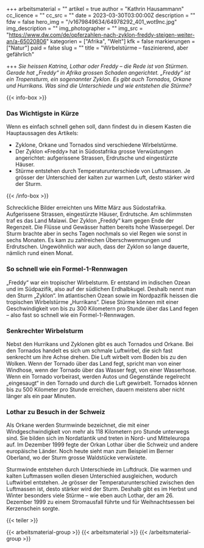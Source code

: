 +++
arbeitsmaterial = ""
artikel = true
author = "Kathrin Hausammann"
cc_licence = ""
cc_src = ""
date = 2023-03-30T03:00:00Z
description = ""
fdw = false
hero_img = "/v1679849634/64978292_401_wot9nc.jpg"
img_description = ""
img_photographer = ""
img_src = "https://www.dw.com/de/opferzahlen-nach-zyklon-freddy-steigen-weiter-an/a-65020806"
kategorien = ["Afrika", "Welt"]
kfk = false
markierungen = ["Natur"]
paid = false
slug = ""
title = "Wirbelstürme – faszinierend, aber gefährlich"

+++
_Sie heissen Katrina, Lothar oder Freddy – die Rede ist von Stürmen. Gerade hat „Freddy“ in Afrika grossen Schaden angerichtet. „Freddy“ ist ein Tropensturm, ein sogenannter Zyklon. Es gibt auch Tornados, Orkane und Hurrikans. Was sind die Unterschiede und wie entstehen die Stürme?_

{{< info-box >}} <h3>Das Wichtigste in Kürze</h3>

<p>Wenn es einfach schnell gehen soll, dann findest du in diesem Kasten die Hauptaussagen des Artikels:</p>

<ul>

<li>Zyklone, Orkane und Tornados sind verschiedene Wirbelstürme.</li>

<li>Der Zyklon «Freddy» hat in Südostafrika grosse Verwüstungen angerichtet: aufgerissene Strassen, Erdrutsche und eingestürzte Häuser.</li>

<li>Stürme entstehen durch Temperaturunterschiede von Luftmassen. Je grösser der Unterschied der kalten zur warmen Luft, desto stärker wird der Sturm.</li>

</ul> {{< /info-box >}}

Schreckliche Bilder erreichten uns Mitte März aus Südostafrika. Aufgerissene Strassen, eingestürzte Häuser, Erdrutsche. Am schlimmsten traf es das Land Malawi. Der Zyklon „Freddy“ kam gegen Ende der Regenzeit. Die Flüsse und Gewässer hatten bereits hohe Wasserpegel. Der Sturm brachte aber in sechs Tagen nochmals so viel Regen wie sonst in sechs Monaten. Es kam zu zahlreichen Überschwemmungen und Erdrutschen. Ungewöhnlich war auch, dass der Zyklon so lange dauerte, nämlich rund einen Monat.

### So schnell wie ein Formel-1-Rennwagen

„Freddy“ war ein tropischer Wirbelsturm. Er entstand im indischen Ozean und im Südpazifik, also auf der südlichen Erdhalbkugel. Deshalb nennt man den Sturm „Zyklon“. Im atlantischen Ozean sowie im Nordpazifik heissen die tropischen Wirbelstürme „Hurrikans“. Diese Stürme können mit einer Geschwindigkeit von bis zu 300 Kilometern pro Stunde über das Land fegen – also fast so schnell wie ein Formel-1-Rennwagen.

### Senkrechter Wirbelsturm

Nebst den Hurrikans und Zyklonen gibt es auch Tornados und Orkane. Bei den Tornados handelt es sich um schmale Luftwirbel, die sich fast senkrecht um ihre Achse drehen. Die Luft wirbelt vom Boden bis zu den Wolken. Wenn der Tornado über das Land fegt, spricht man von einer Windhose, wenn der Tornado über das Wasser fegt, von einer Wasserhose. Wenn ein Tornado vorbeirast, werden Autos und Gegenstände regelrecht „eingesaugt“ in den Tornado und durch die Luft gewirbelt. Tornados können bis zu 500 Kilometer pro Stunde erreichen, dauern meistens aber nicht länger als ein paar Minuten.

### Lothar zu Besuch in der Schweiz

Als Orkane werden Sturmwinde bezeichnet, die mit einer Windgeschwindigkeit von mehr als 118 Kilometern pro Stunde unterwegs sind. Sie bilden sich im Nordatlantik und treten in Nord- und Mitteleuropa auf. Im Dezember 1999 fegte der Orkan Lothar über die Schweiz und andere europäische Länder. Noch heute sieht man zum Beispiel im Berner Oberland, wo der Sturm grosse Waldstücke verwüstete.

Sturmwinde entstehen durch Unterschiede im Luftdruck. Die warmen und kalten Luftmassen wollen diesen Unterschied ausgleichen, wodurch Luftwirbel entstehen. Je grösser der Temperaturunterschied zwischen den Luftmassen ist, desto stärker wird der Sturm. Deshalb gibt es im Herbst und Winter besonders viele Stürme – wie eben auch Lothar, der am 26. Dezember 1999 zu einem Stromausfall führte und für Weihnachtsessen bei Kerzenschein sorgte.

  
{{< teiler >}}

{{< arbeitsmaterial-group >}} {{< arbeitsmaterial >}} {{< /arbeitsmaterial-group >}}